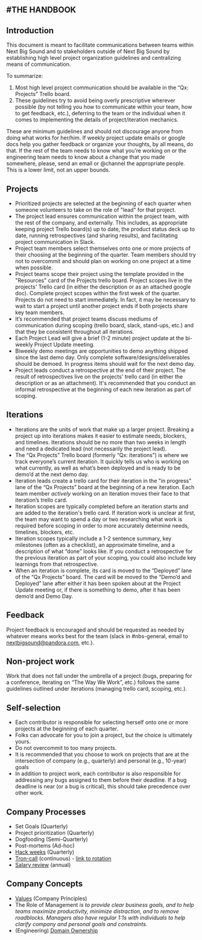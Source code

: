 #THE HANDBOOK
----
## Introduction

This document is meant to facilitate communications between teams within Next Big Sound and to stakeholders outside of Next Big Sound by establishing high level project organization guidelines and centralizing means of communication.

To summarize:
1. Most high level project communication should be available in the “Qx: Projects” Trello board. 
2. These guidelines try to avoid being overly prescriptive wherever possible (by not telling you how to communicate within your team, how to get feedback, etc.), deferring to the team or the individual when it comes to implementing the details of project/iteration mechanics.

These are minimum guidelines and should not discourage anyone from doing what works for her/him. If weekly project update emails or google docs help you gather feedback or organize your thoughts, by all means, do that. If the rest of the team needs to know what you’re working on or the engineering team needs to know about a change that you made somewhere, please, send an email or @channel the appropriate people. This is a lower limit, not an upper bounds.

## Projects
+ Prioritized projects are selected at the beginning of each quarter when someone volunteers to take on the role of "lead" for that project.
+ The project lead ensures communication within the project team, with the rest of the company, and externally. This includes, as appropriate keeping project Trello board(s) up to date, the product status deck up to date, running retrospectives (and sharing results), and facilitating project communication in Slack. 
+ Project team members select themselves onto one or more projects of their choosing at the beginning of the quarter. Team members should try not to overcommit and should plan on working on one project at a time when possible.
+ Project teams scope their project using the template provided in the "Resources" card of the Projects trello board. Project scopes live in the projects' Trello card (in either the description or as an attached google doc). Complete project scopes within the first week of the quarter. Projects do not need to start immediately. In fact, it may be necessary to wait to start a project until another project ends if both projects share key team members.
+ It’s recommended that project teams discuss mediums of communication during scoping (trello board, slack, stand-ups, etc.) and that they be consistent throughout all iterations.
+ Each Project Lead will give a brief (1-2 minute) project update at the bi-weekly Project Update meeting.
+ Biweekly demo meetings are opportunities to demo anything shipped since the last demo day. Only complete software/designs/deliverables should be demoed. In progress items should wait for the next demo day. 
+ Project leads conduct a retrospective at the end of their project. The result of retrospectives live on the projects' trello card (in either the description or as an attachment). It's recommended that you conduct an informal retrospective at the beginning of each new iteration as part of scoping. 

## Iterations
+ Iterations are the units of work that make up a larger project. Breaking a project up into iterations makes it easier to estimate needs, blockers, and timelines. Iterations should be no more than two weeks in length and need a dedicated lead (not necessarily the project lead).
+ The “Qx Projects” Trello board (formerly “Qx: Iterations”) is where we track everyone’s current iteration. It quickly tells us who is working on what currently, as well as what’s been deployed and is ready to be demo’d at the next demo day.
+ Iteration leads create a trello card for their iteration in the "in progress" lane of the “Qx Projects” board at the beginning of a new iteration. Each team member *actively* working on an iteration moves their face to that iteration’s trello card. 
+ Iteration scopes are typically completed before an iteration starts and are added to the iteration's trello card. If iteration work is unclear at first, the team may want to spend a day or two researching what work is required before scoping in order to more accurately determine needs, timelines, blockers, etc.
+ Iteration scopes typically include a 1-2 sentence summary, key milestones (often as a checklist), an approximate timeline, and a description of what “done” looks like. If you conduct a retrospective for the previous iteration as part of your scoping, you could also include key learnings from that retrospective.
+ When an iteration is complete, its card is moved to the “Deployed” lane of the “Qx Projects” board. The card will be moved to the “Demo’d and Deployed” lane after either it has been spoken about at the Project Update meeting or, if there is something to demo, after it has been demo’d and Demo Day.

## Feedback
Project feedback is encouraged and should be requested as needed by whatever means works best for the team (slack in #nbs-general, email to nextbigsound@pandora.com, etc.).

## Non-project work
Work that does not fall under the umbrella of a project (bugs, preparing for a conference, iterating on “The Way We Work”, etc.) follows the same guidelines outlined under iterations (managing trello card, scoping, etc.).

## Self-selection
+ Each contributor is responsible for selecting herself onto one or more projects at the beginning of each quarter.
+ Folks can advocate for you to join a project, but the choice is ultimately yours.
+ Do not overcommit to too many projects.
+ It is recommended that you choose to work on projects that are at the intersection of company (e.g., quarterly) and personal (e.g., 10-year) goals
+ In addition to project work, each contributor is also responsible for addressing any bugs assigned to them before their deadline. If a bug deadline is near (or a bug is critical), this should take precedence over other work.



## Company Processes
+ Set Goals (Quarterly)
+ Project prioritization (Quarterly)
+ Dogfooding (Semi-Quarterly)
+ Post-mortems (Ad-hoc)
+ [Hack weeks](https://github.com/nextbigsoundinc/The-Way-We-Work/blob/master/hack%20weeks.md) (Quarterly)
+ [Tron-call](https://nextbigsound.atlassian.net/wiki/pages/viewpage.action?pageId=1114152) (continuous) - [link to rotation](https://docs.google.com/spreadsheets/d/1-JtFZ__eEWt6mV4HSWzkr2TlCvN0ZYikcVpj7d0JJNE)
+ [Salary review](https://docs.google.com/a/thenextbigsound.com/document/d/1l_HdDr5RkS0v5QRi7aVokLoiFQIkhsAxPRvw1syx74Q/edit#) (annual)


## Company Concepts
+ [Values](https://github.com/mindweather/The-Way-We-Work/blob/master/principles.md) (Company Principles)
+ The Role of Management _is to provide clear business goals, and to help teams maximize productivity, minimize distraction, and to remove roadblocks. Managers also have regular 1:1s with individuals to help clarify company and personal goals and constraints._
+ (Engineering) [Domain Ownership](https://docs.google.com/a/pandora.com/spreadsheets/d/13_0QnZPPAzm2weueKdauggJUeg-kQ1gn0Ajgu_PjQtA/edit?usp=sharing)





